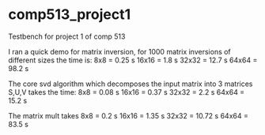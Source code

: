# comp513_project1
Testbench for project 1 of comp 513

I ran a quick demo for matrix inversion, for 1000 matrix inversions 
of different sizes the time is:
8x8 = 0.25 s
16x16 = 1.8 s
32x32 = 12.7 s
64x64 = 98.2 s

The core svd algorithm which decomposes the input matrix into 3 
matrices S,U,V takes the time:
8x8 = 0.08 s
16x16 = 0.37 s
32x32 = 2.2 s
64x64 = 15.2 s

The matrix mult takes
8x8 = 0.2 s
16x16 = 1.35 s
32x32 = 10.72 s
64x64 = 83.5 s
